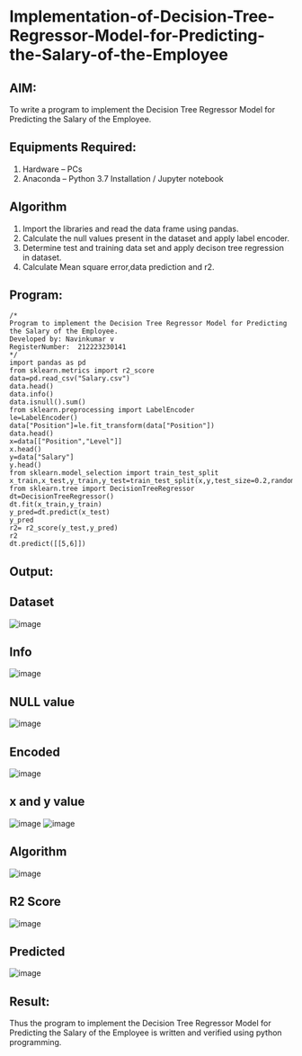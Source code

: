 # Implementation-of-Decision-Tree-Regressor-Model-for-Predicting-the-Salary-of-the-Employee

## AIM:
To write a program to implement the Decision Tree Regressor Model for Predicting the Salary of the Employee.

## Equipments Required:
1. Hardware – PCs
2. Anaconda – Python 3.7 Installation / Jupyter notebook

## Algorithm
1. Import the libraries and read the data frame using pandas.
2. Calculate the null values present in the dataset and apply label encoder.
3. Determine test and training data set and apply decison tree regression in dataset.
4. Calculate Mean square error,data prediction and r2. 

## Program:
```
/*
Program to implement the Decision Tree Regressor Model for Predicting the Salary of the Employee.
Developed by: Navinkumar v
RegisterNumber:  212223230141
*/
import pandas as pd
from sklearn.metrics import r2_score
data=pd.read_csv("Salary.csv")
data.head()
data.info()
data.isnull().sum()
from sklearn.preprocessing import LabelEncoder
le=LabelEncoder()
data["Position"]=le.fit_transform(data["Position"])
data.head()
x=data[["Position","Level"]]
x.head()
y=data["Salary"]
y.head()
from sklearn.model_selection import train_test_split
x_train,x_test,y_train,y_test=train_test_split(x,y,test_size=0.2,random_state=2)
from sklearn.tree import DecisionTreeRegressor
dt=DecisionTreeRegressor()
dt.fit(x_train,y_train)
y_pred=dt.predict(x_test)
y_pred
r2= r2_score(y_test,y_pred)
r2
dt.predict([[5,6]])
```

## Output:
## Dataset
![image](https://github.com/user-attachments/assets/5d89491a-56e7-47d3-b69c-d6ca3b52e990)
## Info
![image](https://github.com/user-attachments/assets/965425d7-68ad-4c65-9e9e-8c30993f76fe)
## NULL value
![image](https://github.com/user-attachments/assets/d1d3d325-2719-4bc6-be51-c1f21981cfca)
## Encoded
![image](https://github.com/user-attachments/assets/d70cfc95-d63b-4db0-b608-e20f1add2422)
## x and y value
![image](https://github.com/user-attachments/assets/f2c61c24-4ad9-4a41-b1b7-278117baf276)
![image](https://github.com/user-attachments/assets/6790474d-844f-4184-ae1f-286548036118)
## Algorithm
![image](https://github.com/user-attachments/assets/a3e7a361-256e-4a1d-a140-ba8b753cdfa9)
## R2 Score
![image](https://github.com/user-attachments/assets/340fdfa9-9e5d-476d-9a34-f8b833b0463a)
## Predicted
![image](https://github.com/user-attachments/assets/bb274489-d14d-45d5-93cc-92e4d71e0227)
## Result:
Thus the program to implement the Decision Tree Regressor Model for Predicting the Salary of the Employee is written and verified using python programming.
